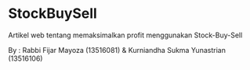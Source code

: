 # StockBuySell
Artikel web tentang memaksimalkan profit menggunakan Stock-Buy-Sell

By :
Rabbi Fijar Mayoza (13516081) & Kurniandha Sukma Yunastrian (13516106)
